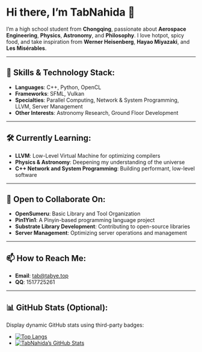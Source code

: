# Hi there, I’m TabNahida 👋

I’m a high school student from **Chongqing**, passionate about **Aerospace Engineering**, **Physics**, **Astronomy**, and **Philosophy**. I love hotpot, spicy food, and take inspiration from **Werner Heisenberg**, **Hayao Miyazaki**, and **Les Misérables**.

---

## 🚀 Skills & Technology Stack:
- **Languages**: C++, Python, OpenCL
- **Frameworks**: SFML, Vulkan
- **Specialties**: Parallel Computing, Network & System Programming, LLVM, Server Management
- **Other Interests**: Astronomy Research, Ground Floor Development

---

## 🛠 Currently Learning:
- **LLVM**: Low-Level Virtual Machine for optimizing compilers
- **Physics & Astronomy**: Deepening my understanding of the universe
- **C++ Network and System Programming**: Building performant, low-level software

---

## 🌱 Open to Collaborate On:
- **OpenSumeru**: Basic Library and Tool Organization
- **Pin1Yin1**: A Pinyin-based programming language project
- **Substrate Library Development**: Contributing to open-source libraries
- **Server Management**: Optimizing server operations and management

---

## 📫 How to Reach Me:
- **Email**: tab@tabye.top
- **QQ**: 1517725261

---

## 📊 GitHub Stats (Optional):
Display dynamic GitHub stats using third-party badges:
- [![Top Langs](https://github-readme-stats.vercel.app/api/top-langs/?username=TabNahida&layout=compact)](https://github.com/anuraghazra/github-readme-stats)
- [![TabNahida’s GitHub Stats](https://github-readme-stats.vercel.app/api?username=TabNahida&show_icons=true)](https://github.com/anuraghazra/github-readme-stats)
